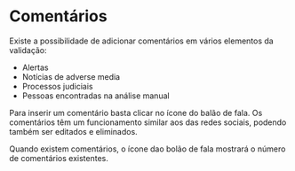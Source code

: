# Comentários

Existe a possibilidade de adicionar comentários em vários elementos da validação:

* Alertas
* Notícias de adverse media
* Processos judiciais
* Pessoas encontradas na análise manual

Para inserir um comentário basta clicar no ícone do balão de fala. Os comentários têm um funcionamento similar aos das redes sociais, podendo também ser editados e eliminados.

Quando existem comentários, o ícone dao bolão de fala mostrará o número de comentários existentes.
